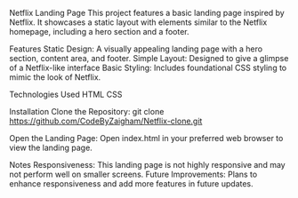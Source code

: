 Netflix Landing Page
This project features a basic landing page inspired by Netflix. It showcases a static layout with elements similar to the Netflix homepage, including a hero section and a footer.

Features
Static Design: A visually appealing landing page with a hero section, content area, and footer.
Simple Layout: Designed to give a glimpse of a Netflix-like interface 
Basic Styling: Includes foundational CSS styling to mimic the look of Netflix.

Technologies Used
HTML
CSS

Installation
Clone the Repository:
git clone https://github.com/CodeByZaigham/Netflix-clone.git

Open the Landing Page:
Open index.html in your preferred web browser to view the landing page.

Notes
Responsiveness: This landing page is not highly responsive and may not perform well on smaller screens.
Future Improvements: Plans to enhance responsiveness and add more features in future updates.
